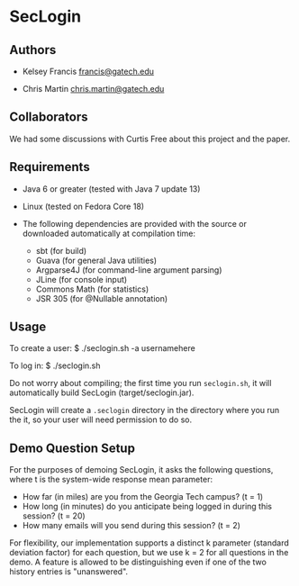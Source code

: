 SecLogin
========

Authors
-------

- Kelsey Francis     francis@gatech.edu

- Chris Martin       chris.martin@gatech.edu

Collaborators
-------------

We had some discussions with Curtis Free about this project and the paper.

Requirements
------------

- Java 6 or greater (tested with Java 7 update 13)
- Linux (tested on Fedora Core 18)

- The following dependencies are provided with the source or downloaded automatically at
  compilation time:

    - sbt (for build)
    - Guava (for general Java utilities)
    - Argparse4J (for command-line argument parsing)
    - JLine (for console input)
    - Commons Math (for statistics)
    - JSR 305 (for @Nullable annotation)

Usage
-----

To create a user:
    $ ./seclogin.sh -a usernamehere

To log in:
    $ ./seclogin.sh

Do not worry about compiling; the first time you run `seclogin.sh`, it will automatically
build SecLogin (target/seclogin.jar).

SecLogin will create a `.seclogin` directory in the directory where you run the it, so your
user will need permission to do so.

Demo Question Setup
-------------------

For the purposes of demoing SecLogin, it asks the following questions, where t is the system-wide
response mean parameter:
- How far (in miles) are you from the Georgia Tech campus? (t = 1)
- How long (in minutes) do you anticipate being logged in during this session? (t = 20)
- How many emails will you send during this session? (t = 2)

For flexibility, our implementation supports a distinct k parameter (standard deviation factor)
for each question, but we use k = 2 for all questions in the demo.
A feature is allowed to be distinguishing even if one of the two history entries is "unanswered".
